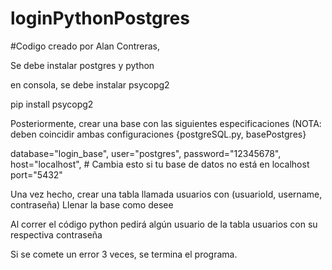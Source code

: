 # loginPythonPostgres
#Codigo creado por Alan Contreras, 

Se debe instalar postgres y python 

en consola, se debe instalar psycopg2

pip install psycopg2

Posteriormente, crear una base con las siguientes especificaciones (NOTA: deben coincidir ambas configuraciones {postgreSQL.py, basePostgres}

database="login_base",
user="postgres",
password="12345678",
host="localhost",  # Cambia esto si tu base de datos no está en localhost
port="5432"  

Una vez hecho, crear una tabla llamada usuarios con (usuarioId, username, contraseña)
Llenar la base como desee

Al correr el código python pedirá algún usuario de la tabla usuarios con su respectiva contraseña

Si se comete un error 3 veces, se termina el programa. 
